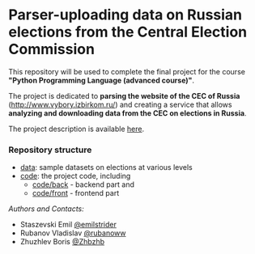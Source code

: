 # Parser-uploading data on Russian elections from the Central Election Commission

This repository will be used to complete the final project for the course 
**"Python Programming Language (advanced course)"**.

The project is dedicated to **parsing the website of the CEC of Russia**
(http://www.vybory.izbirkom.ru/)
and creating a service that allows **analyzing and downloading data from 
the CEC on elections in Russia**.

The project description is available [here](./Project-info.pdf).

### Repository structure
* [data](./data): sample datasets on elections at various levels
* [code](./code): the project code, including 
  * [code/back](./code/back) - backend part and
  * [code/front](./code/front%20(React%20App)) - frontend part

_Authors and Contacts:_
* Staszevski Emil [@emilstrider](https://t.me/emilstrider)
* Rubanov Vladislav [@rubanoww](https://t.me/rubanoww)
* Zhuzhlev Boris [@Zhbzhb](https://t.me/Zhbzhb)

